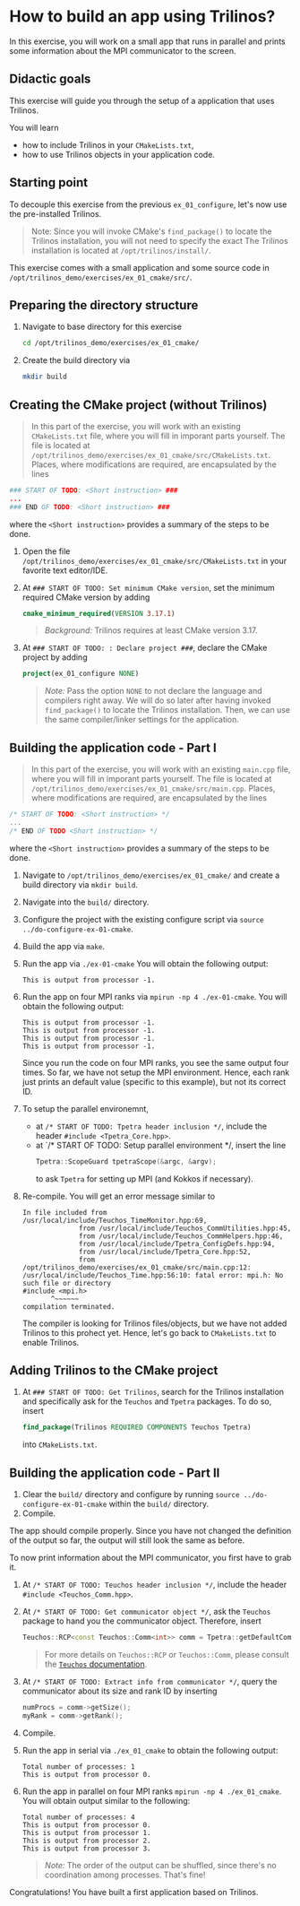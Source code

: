# How to build an app using Trilinos?

In this exercise, you will work on a small app that runs in parallel and prints some information about the MPI communicator to the screen.

## Didactic goals

This exercise will guide you through the setup of a application that uses Trilinos.

You will learn

- how to include Trilinos in your `CMakeLists.txt`,
- how to use Trilinos objects in your application code.

## Starting point

To decouple this exercise from the previous `ex_01_configure`,
let's now use the pre-installed Trilinos.

> Note: Since you will invoke CMake's `find_package()` to locate the Trilinos installation,
you will not need to specify the exact
The Trilinos installation is located at `/opt/trilinos/install/`.

This exercise comes with a small application and some source code in `/opt/trilinos_demo/exercises/ex_01_cmake/src/`.

## Preparing the directory structure

1. Navigate to base directory for this exercise

   ```bash
   cd /opt/trilinos_demo/exercises/ex_01_cmake/
   ```

1. Create the build directory via

   ```bash
   mkdir build
   ```

## Creating the CMake project (without Trilinos)

> In this part of the exercise, you will work with an existing `CMakeLists.txt` file, where you will fill in imporant parts yourself.
The file is located at `/opt/trilinos_demo/exercises/ex_01_cmake/src/CMakeLists.txt`. Places, where modifications are required, are encapsulated by the lines

```cmake
### START OF TODO: <Short instruction> ###
...
### END OF TODO: <Short instruction> ###
```

where the `<Short instruction>` provides a summary of the steps to be done.

1. Open the file `/opt/trilinos_demo/exercises/ex_01_cmake/src/CMakeLists.txt` in your favorite text editor/IDE.
1. At `### START OF TODO: Set minimum CMake version`, set the minimum required CMake version by adding

   ```cmake
   cmake_minimum_required(VERSION 3.17.1)
   ```

   > _Background:_ Trilinos requires at least CMake version 3.17.

1. At `### START OF TODO: : Declare project ###`, declare the CMake project by adding

   ```cmake
   project(ex_01_configure NONE)
   ```

   > _Note:_ Pass the option `NONE` to not declare the language and compilers right away.
   We will do so later after having invoked `find_package()` to locate the Trilinos installation.
   Then, we can use the same compiler/linker settings for the application.

## Building the application code - Part I

> In this part of the exercise, you will work with an existing `main.cpp` file, where you will fill in imporant parts yourself.
The file is located at `/opt/trilinos_demo/exercises/ex_01_cmake/src/main.cpp`. Places, where modifications are required, are encapsulated by the lines

```cpp
/* START OF TODO: <Short instruction> */
...
/* END OF TODO <Short instruction> */
```

where the `<Short instruction>` provides a summary of the steps to be done.

1. Navigate to `/opt/trilinos_demo/exercises/ex_01_cmake/` and create a build directory via `mkdir build`.
1. Navigate into the `build/` directory.
1. Configure the project with the existing configure script via `source ../do-configure-ex-01-cmake`.
1. Build the app via `make`.
1. Run the app via `./ex-01-cmake`
   You will obtain the following output:

   ```
   This is output from processor -1.
   ```
1. Run the app on four MPI ranks via `mpirun -np 4 ./ex-01-cmake`.
   You will obtain the following output:

   ```
   This is output from processor -1.
   This is output from processor -1.
   This is output from processor -1.
   This is output from processor -1.
   ```

   Since you run the code on four MPI ranks, you see the same output four times.
   So far, we have not setup the MPI environment.
   Hence, each rank just prints an default value (specific to this example), but not its correct ID.

1. To setup the parallel environemnt,

   - at `/* START OF TODO: Tpetra header inclusion */`, include the header `#include <Tpetra_Core.hpp>`.
   - at `/* START OF TODO: Setup parallel environment */, insert the line
      ```c++
      Tpetra::ScopeGuard tpetraScope(&argc, &argv);
      ```
      to ask `Tpetra` for setting up MPI (and Kokkos if necessary).

1. Re-compile. You will get an error message similar to

   ```
   In file included from /usr/local/include/Teuchos_TimeMonitor.hpp:69,
                 from /usr/local/include/Teuchos_CommUtilities.hpp:45,
                 from /usr/local/include/Teuchos_CommHelpers.hpp:46,
                 from /usr/local/include/Tpetra_ConfigDefs.hpp:94,
                 from /usr/local/include/Tpetra_Core.hpp:52,
                 from /opt/trilinos_demo/exercises/ex_01_cmake/src/main.cpp:12:
   /usr/local/include/Teuchos_Time.hpp:56:10: fatal error: mpi.h: No such file or directory
   #include <mpi.h>
          ^~~~~~~
   compilation terminated.
   ```

   The compiler is looking for Trilinos files/objects, but we have not added Trilinos to this prohect yet.
   Hence, let's go back to `CMakeLists.txt` to enable Trilinos.

## Adding Trilinos to the CMake project

1. At `### START OF TODO: Get Trilinos`,
search for the Trilinos installation and specifically ask for the `Teuchos` and `Tpetra` packages.
To do so, insert

   ```cmake
   find_package(Trilinos REQUIRED COMPONENTS Teuchos Tpetra)
   ```

   into `CMakeLists.txt`.

## Building the application code - Part II

1. Clear the `build/` directory and configure by running `source ../do-configure-ex-01-cmake` within the `build/` directory.
1. Compile.

The app should compile properly.
Since you have not changed the definition of the output so far, the output will still look the same as before.

To now print information about the MPI communicator, you first have to grab it.

1. At `/* START OF TODO: Teuchos header inclusion */`, include the header `#include <Teuchos_Comm.hpp>`.

1. At `/* START OF TODO: Get communicator object */`, ask the `Teuchos` package to hand you the communicator object.
Therefore, insert

   ```c++
   Teuchos::RCP<const Teuchos::Comm<int>> comm = Tpetra::getDefaultComm();
   ```

   > For more details on `Teuchos::RCP` or `Teuchos::Comm`, please consult the [`Teuchos` documentation](https://trilinos.org/docs/dev/packages/teuchos/doc/html/index.html).

1. At `/* START OF TODO: Extract info from communicator */`, query the communicator about its size and rank ID by inserting

   ```c++
   numProcs = comm->getSize();
   myRank = comm->getRank();
   ```

1. Compile.

1. Run the app in serial via `./ex_01_cmake` to obtain the following output:

   ```
   Total number of processes: 1
   This is output from processor 0.
   ```

1. Run the app in parallel on four MPI ranks `mpirun -np 4 ./ex_01_cmake`. You will obtain output similar to the following:

   ```
   Total number of processes: 4
   This is output from processor 0.
   This is output from processor 1.
   This is output from processor 2.
   This is output from processor 3.
   ```

   > _Note:_ The order of the output can be shuffled, since there's no coordination among processes. That's fine!

Congratulations! You have built a first application based on Trilinos.

